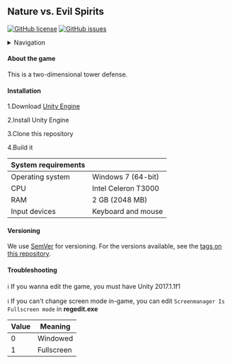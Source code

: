 ## Nature vs. Evil Spirits

[![GitHub license](https://img.shields.io/github/license/VitalikLevin/Nature-vs.-Evil-Sprits)](https://github.com/VitalikLevin/Nature-vs.-Evil-Sprits)
[![GitHub issues](https://img.shields.io/github/issues/VitalikLevin/Nature-vs.-Evil-Sprits)](https://github.com/VitalikLevin/Nature-vs.-Evil-Sprits)

<details>
<summary>Navigation</summary>

- [About the game](#about-the-game)
- [Installation](#installation)
- [Versioning](#versioning)
- [Troubleshooting](#troubleshooting)
</details>

<h4>About the game</h4>

This is a two-dimensional tower defense.

<h4>Installation</h4>

1.Download [Unity Engine](https://unity3d.com/get-unity/download/archive )

2.Install Unity Engine

3.Clone this repository

4.Build it

| System requirements |                     |
| ------------------- | ------------------- |
| Operating system    | Windows 7 (64-bit)  |
| CPU                 | Intel Celeron T3000 |
| RAM                 | 2 GB (2048 MB)      |
| Input devices       | Keyboard and mouse  |

<h4>Versioning</h4>

We use [SemVer](http://semver.org/) for versioning. For the versions available, see the [tags on this repository](https://github.com/VitalikLevin/Nature-vs.-Evil-Sprits/tags). 

<h4>Troubleshooting</h4>

:information_source: If you wanna edit the game, you must have Unity 2017.1.1f1

:information_source: If you can't change screen mode in-game, you can edit ``Screenmanager Is Fullscreen mode`` in **regedit.exe**

| Value | Meaning       |
| ----- | ------------- |
| 0     | Windowed      |
| 1     | Fullscreen    |

